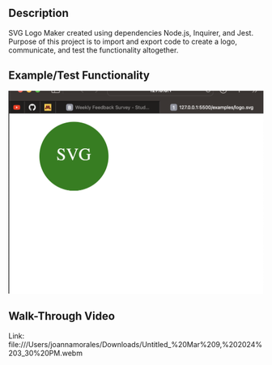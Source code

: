 ## Description
SVG Logo Maker created using dependencies Node.js, Inquirer, and Jest. Purpose of this project is to import and export code to create a logo, communicate, and test the functionality altogether.

## Example/Test Functionality

![alt text](./examples/Screenshot%20SVG.png)

## Walk-Through Video
Link: file:///Users/joannamorales/Downloads/Untitled_%20Mar%209,%202024%203_30%20PM.webm 